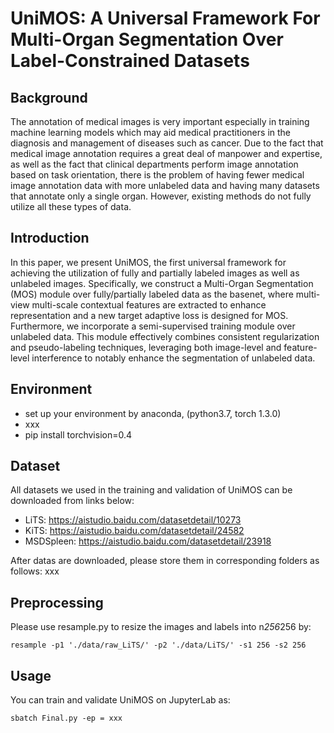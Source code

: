 # UniMOS: A Universal Framework For Multi-Organ Segmentation Over Label-Constrained Datasets

## Background
The annotation of medical images is very important especially in training machine learning models which may aid medical practitioners in the diagnosis and management of diseases such as cancer. Due to the fact that medical image annotation requires a great deal of manpower and expertise, as well as the fact that clinical departments perform image annotation based on task orientation, there is the problem of having fewer medical image annotation data with more unlabeled data and having many datasets that annotate only a single organ. However, existing methods do not fully utilize all these types of data. 

## Introduction
In this paper, we present UniMOS, the first universal framework for achieving the utilization of fully and partially labeled images as well as unlabeled images. Specifically, we construct a Multi-Organ Segmentation (MOS) module over fully/partially labeled data as the basenet, where multi-view multi-scale contextual features are extracted to enhance representation and a new target adaptive loss is designed for MOS. Furthermore, we incorporate a semi-supervised training module over unlabeled data. This module effectively combines consistent regularization and pseudo-labeling techniques, leveraging both image-level and feature-level interference to notably enhance the segmentation of unlabeled data. 

## Environment
- set up your environment by anaconda, (python3.7, torch 1.3.0)
- xxx
- pip install torchvision=0.4

## Dataset
All datasets we used in the training and validation of UniMOS can be downloaded from links below: 
- LiTS: https://aistudio.baidu.com/datasetdetail/10273
- KiTS: https://aistudio.baidu.com/datasetdetail/24582
- MSDSpleen: https://aistudio.baidu.com/datasetdetail/23918

After datas are downloaded, please store them in corresponding folders as follows:
xxx

## Preprocessing
Please use resample.py to resize the images and labels into n*256*256 by:
```
resample -p1 './data/raw_LiTS/' -p2 './data/LiTS/' -s1 256 -s2 256
```

## Usage
You can train and validate UniMOS on JupyterLab as:
```
sbatch Final.py -ep = xxx
```


